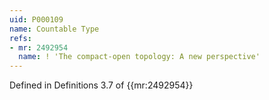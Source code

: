 ```yaml
---
uid: P000109
name: Countable Type
refs:
- mr: 2492954
  name: ! 'The compact-open topology: A new perspective'
---
```

Defined in Definitions 3.7 of {{mr:2492954}}
